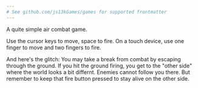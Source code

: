 ```yaml
---
# See github.com/js13kGames/games for supported frontmatter
---
```

A quite simple air combat game.

Use the cursor keys to move, space to fire.
On a touch device, use one finger to move and two fingers to fire.

And here's the glitch: You may take a break from combat by escaping through the ground. If you hit the ground firing, you get to the "other side" where the world looks a bit differnt. Enemies cannot follow you there. But remember to keep that fire button pressed to stay alive on the other side.